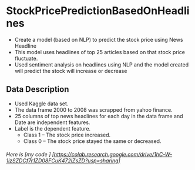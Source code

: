 # StockPricePredictionBasedOnHeadlines
* Create a model (based on NLP) to predict the stock price using News Headline
* This model uses headlines of top 25 articles based on that stock price fluctuate.
* Used sentiment analysis on headlines using NLP and the model created  will predict the stock will increase or decrease
## Data Description
* Used Kaggle data set.
* The data frame 2000 to 2008 was scrapped from yahoo finance.
* 25 columns of top news headlines for each day in the data frame and Date are independent features.
* Label is the dependent feature.
  * Class 1 – The stock price increased.
  * Class 0 – The stock price stayed the same or decreased.

###### Here is [my code ] [https://colab.research.google.com/drive/1hC-W-1izSZDCf7r1ZD08FCuK472lZsZD?usp=sharing]
